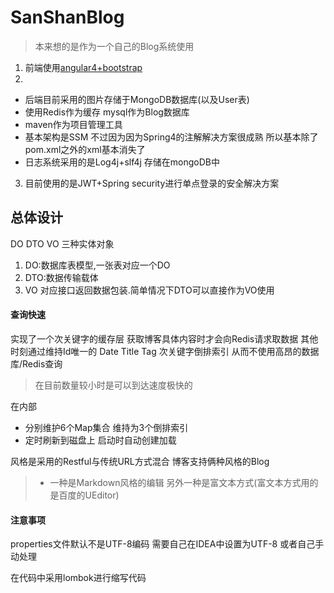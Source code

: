 # SanShanBlog
 
> 本来想的是作为一个自己的Blog系统使用  
1. 前端使用[angular4+bootstrap][1] 
2. 
 - 后端目前采用的图片存储于MongoDB数据库(以及User表)
 - 使用Redis作为缓存 mysql作为Blog数据库 
 - maven作为项目管理工具
 - 基本架构是SSM 不过因为因为Spring4的注解解决方案很成熟 所以基本除了pom.xml之外的xml基本消失了
 - 日志系统采用的是Log4j+slf4j 存储在mongoDB中

3. 目前使用的是JWT+Spring security进行单点登录的安全解决方案


##  总体设计 
DO DTO VO 三种实体对象
1. DO:数据库表模型,一张表对应一个DO
2. DTO:数据传输载体
3. VO 对应接口返回数据包装.简单情况下DTO可以直接作为VO使用

#### 查询快速
实现了一个次关键字的缓存层 获取博客具体内容时才会向Redis请求取数据
其他时刻通过维持Id唯一的 Date Title Tag 次关键字倒排索引
从而不使用高昂的数据库/Redis查询
> 在目前数量较小时是可以到达速度极快的

在内部
- 分别维护6个Map集合  维持为3个倒排索引
- 定时刷新到磁盘上 启动时自动创建加载


风格是采用的Restful与传统URL方式混合 
博客支持俩种风格的Blog 
> - 一种是Markdown风格的编辑  另外一种是富文本方式(富文本方式用的是百度的UEditor) 

#### 注意事项
properties文件默认不是UTF-8编码 需要自己在IDEA中设置为UTF-8 或者自己手动处理

在代码中采用lombok进行缩写代码

[1]: https://github.com/SanShanYouJiu/SanShanBlog-Web